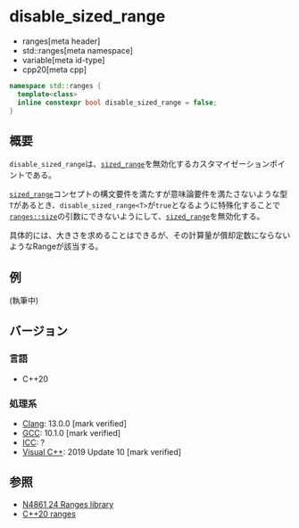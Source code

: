 # disable_sized_range
* ranges[meta header]
* std::ranges[meta namespace]
* variable[meta id-type]
* cpp20[meta cpp]

```cpp
namespace std::ranges {
  template<class>
  inline constexpr bool disable_sized_range = false;
}
```

## 概要

`disable_sized_range`は、[`sized_range`](sized_range.md)を無効化するカスタマイゼーションポイントである。

[`sized_range`](sized_range.md)コンセプトの構文要件を満たすが意味論要件を満たさないような型`T`があるとき、`disable_sized_range<T>`が`true`となるように特殊化することで[`ranges::size`](size.md)の引数にできないようにして、[`sized_range`](sized_range.md)を無効化する。

具体的には、大きさを求めることはできるが、その計算量が償却定数にならないようなRangeが該当する。

## 例

(執筆中)

## バージョン
### 言語
- C++20

### 処理系
- [Clang](/implementation.md#clang): 13.0.0 [mark verified]
- [GCC](/implementation.md#gcc): 10.1.0 [mark verified]
- [ICC](/implementation.md#icc): ?
- [Visual C++](/implementation.md#visual_cpp): 2019 Update 10 [mark verified]

## 参照
- [N4861 24 Ranges library](https://timsong-cpp.github.io/cppwp/n4861/ranges)
- [C++20 ranges](https://techbookfest.org/product/5134506308665344)
